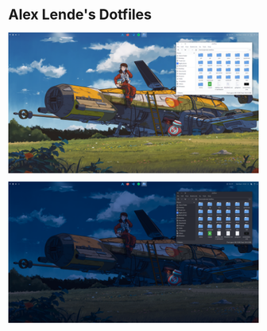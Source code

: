 # Alex Lende's Dotfiles

<a href="https://ajlende.github.io/dotfiles"><img alt="Desktop screenshot light mode" src="screenshot-light.png" /></a>

<a href="https://ajlende.github.io/dotfiles"><img alt="Desktop screenshot dark mode" src="screenshot-dark.png" /></a>
